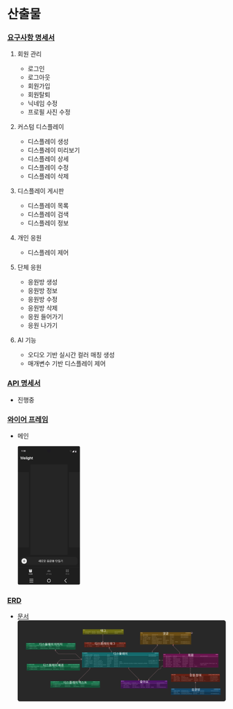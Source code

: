 # 산출물

### [요구사항 명세서](https://www.notion.so/11fbac06e415810c8a7ee7ef5300ea7a?v=c775ea3c18a0493b868ba2b58eeda415)

1. 회원 관리
    - 로그인
    - 로그아웃
    - 회원가입
    - 회원탈퇴
    - 닉네임 수정
    - 프로필 사진 수정

2. 커스텀 디스플레이
    - 디스플레이 생성
    - 디스플레이 미리보기
    - 디스플레이 상세
    - 디스플레이 수정
    - 디스플레이 삭제

3. 디스플레이 게시판
    - 디스플레이 목록
    - 디스플레이 검색
    - 디스플레이 정보

4. 개인 응원
    - 디스플레이 제어

5. 단체 응원
    - 응원방 생성
    - 응원방 정보
    - 응원방 수정
    - 응원방 삭제
    - 응원 들어가기
    - 응원 나가기

6. AI 기능
    - 오디오 기반 실시간 컬러 매칭 생성
    - 매개변수 기반 디스플레이 제어

### [API 명세서](https://www.notion.so/API-11fbac06e4158105be83c18f00e40f1e)
- 진행중

### [와이어 프레임](https://www.figma.com/design/oY83O7wlWBWJLawbvyFPMz/%EC%9C%84%EB%9D%BC%EC%9D%B4%ED%8A%B8?node-id=0-1&t=GfaJvnybQklZj8xy-1)
- 메인

    <img src="images/wireframe_main.png" width="30%" height="30%">

### [ERD](https://www.erdcloud.com/d/4EnaWu3u29DjWuNTc)
- [문서](https://www.notion.so/ERD-11fbac06e41581eeb357e3e4574e5228)
![alt text](images/erdcloud.png)